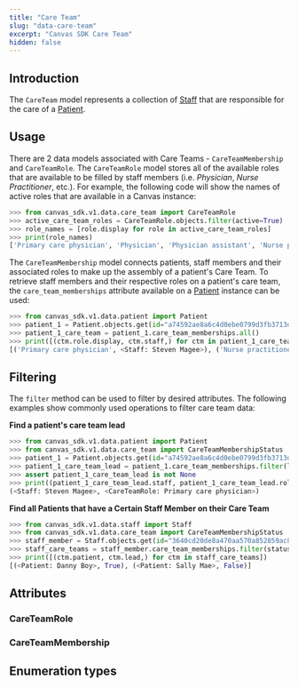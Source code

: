 ```yaml
---
title: "Care Team"
slug: "data-care-team"
excerpt: "Canvas SDK Care Team"
hidden: false
---
```


## Introduction

The `CareTeam` model represents a collection of [Staff](/sdk/data-staff/#staff) that are responsible for the care of a [Patient](/sdk/data-patient/#patient).

## Usage

There are 2 data models associated with Care Teams - `CareTeamMembership` and `CareTeamRole`. The `CareTeamRole` model stores all of the available roles that are available to be filled by staff members (i.e. _Physician_, _Nurse Practitioner_, etc.). For example, the following code will show the names of active roles that are available in a Canvas instance:

```python
>>> from canvas_sdk.v1.data.care_team import CareTeamRole
>>> active_care_team_roles = CareTeamRole.objects.filter(active=True)
>>> role_names = [role.display for role in active_care_team_roles]
>>> print(role_names)
['Primary care physician', 'Physician', 'Physician assistant', 'Nurse practitioner', 'Health coach', 'Care coordinator']
```

The `CareTeamMembership` model connects patients, staff members and their associated roles to make up the assembly of a patient's Care Team. To retrieve staff members and their respective roles on a patient's care team, the `care_team_memberships` attribute available on a [Patient](/sdk/data-patient/#patient) instance can be used:

```python
>>> from canvas_sdk.v1.data.patient import Patient
>>> patient_1 = Patient.objects.get(id="a74592ae8a6c4d0ebe0799d3fb3713d1")
>>> patient_1_care_team = patient_1.care_team_memberships.all()
>>> print([(ctm.role.display, ctm.staff,) for ctm in patient_1_care_team])
[('Primary care physician', <Staff: Steven Magee>), ('Nurse practitioner', <Staff: Annalies Hines>), ('Physician assistant', <Staff: Erik McDonald>)]
```

## Filtering

The `filter` method can be used to filter by desired attributes. The following examples show commonly used operations to filter care team data:

__Find a patient's care team lead__

```python
>>> from canvas_sdk.v1.data.patient import Patient
>>> from canvas_sdk.v1.data.care_team import CareTeamMembershipStatus
>>> patient_1 = Patient.objects.get(id="a74592ae8a6c4d0ebe0799d3fb3713d1")
>>> patient_1_care_team_lead = patient_1.care_team_memberships.filter(lead=True, status=CareTeamMembershipStatus.ACTIVE).first()
>>> assert patient_1_care_team_lead is not None
>>> print((patient_1_care_team_lead.staff, patient_1_care_team_lead.role,))
(<Staff: Steven Magee>, <CareTeamRole: Primary care physician>)
```

__Find all Patients that have a Certain Staff Member on their Care Team__

```python
>>> from canvas_sdk.v1.data.staff import Staff
>>> from canvas_sdk.v1.data.care_team import CareTeamMembershipStatus
>>> staff_member = Staff.objects.get(id="3640cd20de8a470aa570a852859ac87e")
>>> staff_care_teams = staff_member.care_team_memberships.filter(status=CareTeamMembershipStatus.ACTIVE)
>>> print([(ctm.patient, ctm.lead,) for ctm in staff_care_teams])
[(<Patient: Danny Boy>, True), (<Patient: Sally Mae>, False)]
```

## Attributes

### CareTeamRole

### CareTeamMembership


## Enumeration types